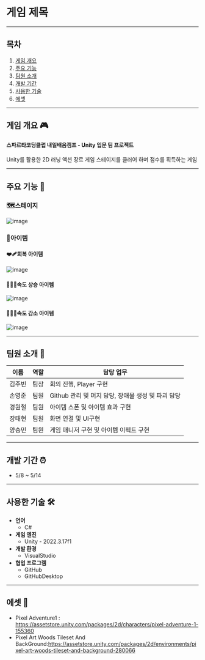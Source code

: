 # 게임 제목
---
## 목차
1. [게임 개요](#게임-개요-)
2. [주요 기능](#주요-기능-)
3. [팀원 소개](#팀원-소개-)
4. [개발 기간](#개발-기간-)
5. [사용한 기술](#사용한-기술-%EF%B8%8F)
6. [에셋](#에셋-)

---

## 게임 개요 🎮
#### 스파르타코딩클럽 내일배움캠프 - Unity 입문 팀 프로젝트

Unity를 활용한 2D 러닝 액션 장르 게임
스테이지를 클러어 하며 점수를 획득하는 게임

---

## 주요 기능 📍
### 🗺️스테이지
![image](https://github.com/user-attachments/assets/470e75ea-327f-44a3-ac3d-34c808a8b39d)
### 🎁아이템
#### ❤️‍🩹회복 아이템
![image](https://github.com/user-attachments/assets/655ea153-c063-4230-8cfc-f2bcbaf38787)
#### 🏃‍♂️‍➡️속도 상승 아이템
![image](https://github.com/user-attachments/assets/d27b9f4a-c610-4d24-82c4-5fe54e371b32)
#### 🚶‍♂️‍➡️속도 감소 아이템
![image](https://github.com/user-attachments/assets/68437994-6656-4ed0-bfdd-bfe5e168b696)

---

## 팀원 소개 👥

| 이름   | 역할 | 담당 업무                                          |
|--------|------|----------------------------------------------------|
| 김주빈 | 팀장 | 회의 진행, Player 구현                             |
| 손영준 | 팀원 | Github 관리 및 머지 담당, 장애물 생성 및 파괴 담당 |
| 경원철 | 팀원 | 아이템 스폰 및 아이템 효과 구현                    |
| 장태현 | 팀원 | 화면 연결 및 UI구현                                |
| 양승민 | 팀원 | 게임 매니저 구현 및 아이템 이펙트 구현             |

---

## 개발 기간 ⏰
- 5/8 ~ 5/14

---

## 사용한 기술 🛠️
- **언어**
  - C#
- **게임 엔진**
  - Unity - 2022.3.17f1
- **개발 환경**
  - VisualStudio
- **협업 프로그램**
  - GitHub
  - GitHubDesktop

---

## 에셋 👾
 - Pixel Adventure1 : https://assetstore.unity.com/packages/2d/characters/pixel-adventure-1-155360
 - Pixel Art Woods Tileset And BackGround:https://assetstore.unity.com/packages/2d/environments/pixel-art-woods-tileset-and-background-280066
